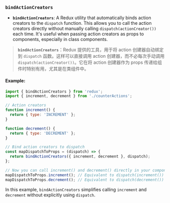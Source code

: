 ### `bindActionCreators`

- **`bindActionCreators`**: A Redux utility that automatically binds action creators to the `dispatch` function. This allows you to call the action creators directly without manually calling `dispatch(actionCreator())` each time. It's useful when passing action creators as props to components, especially in class components.

> **`bindActionCreators`**：Redux 提供的工具，用于将 action 创建器自动绑定到 `dispatch` 函数。这样可以直接调用 action 创建器，而不必每次手动调用 `dispatch(actionCreator())`。它在将 action 创建器作为 props 传递给组件时特别有用，尤其是在类组件中。

#### Example:

```js
import { bindActionCreators } from 'redux';
import { increment, decrement } from './counterActions';

// Action creators
function increment() {
  return { type: 'INCREMENT' };
}

function decrement() {
  return { type: 'DECREMENT' };
}

// Bind action creators to dispatch
const mapDispatchToProps = (dispatch) => {
  return bindActionCreators({ increment, decrement }, dispatch);
};

// Now you can call increment() and decrement() directly in your component
mapDispatchToProps.increment(); // Equivalent to dispatch(increment())
mapDispatchToProps.decrement(); // Equivalent to dispatch(decrement())
```

In this example, `bindActionCreators` simplifies calling `increment` and `decrement` without explicitly using `dispatch`.